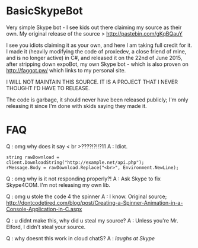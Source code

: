# BasicSkypeBot
Very simple Skype bot - I see kids out there claiming my source as their own.
My original release of the source > http://pastebin.com/gKqBQauY

I see you idiots claiming it as your own, and here I am taking full credit for it. I made it (heavily modifying the code of proxiedev, a close friend of mine, and is no longer active) in C#, and released it on the 22nd of June 2015, after stripping down expoBot, my own Skype bot - which is also proven on http://faggot.pw/ which links to my personal site.

I WILL NOT MAINTAIN THIS SOURCE. IT IS A PROJECT THAT I NEVER THOUGHT I'D HAVE TO RELEASE.

The code is garbage, it should never have been released publicly; I'm only releasing it since I'm done with skids saying they made it.

# FAQ

Q : omg why does it say < br >????!?!!?11
A : Idiot.
```
string rawDownload = client.DownloadString("http://example.net/api.php");
rMessage.Body = rawDownload.Replace("<br>", Environment.NewLine);
```

Q : omg why is it not responding properly?!
A : Ask Skype to fix Skype4COM. I'm not releasing my own lib.

Q : omg u stole the code 4 the spinner
A : I know. Original source; http://dontcodetired.com/blog/post/Creating-a-Spinner-Animation-in-a-Console-Application-in-C.aspx

Q : u didnt make this, why did u steal my source?
A : Unless you're Mr. Elford, I didn't steal your source.

Q : why doesnt this work in cloud chatS?
A : *laughs at Skype*

